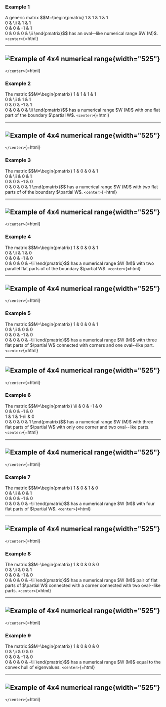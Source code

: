 ### Example 1

A generic matrix \$\$M=\\begin{pmatrix} 1 & 1 & 1 & 1\
0 & \\ii & 1 & 1\
0 & 0 & -1 & 1\
0 & 0 & 0 & \\ii \\end{pmatrix}\$\$ has an oval--like numerical range
\$W (M)\$. `<center>`{=html}

  -----------------------------------------------------------------------------------------
  ![Example of 4x4 numerical range](/numerical-range/examples/4x4_0.pdf.png){width="525"}
  -----------------------------------------------------------------------------------------

`</center>`{=html}

### Example 2

The matrix \$\$M=\\begin{pmatrix} 1 & 1 & 1 & 1\
0 & \\ii & 1 & 1\
0 & 0 & -1 & 1\
0 & 0 & 0 & \\ii \\end{pmatrix}\$\$ has a numerical range \$W (M)\$ with
one flat part of the boundary \$\\partial W\$. `<center>`{=html}

  -----------------------------------------------------------------------------------------
  ![Example of 4x4 numerical range](/numerical-range/examples/4x4_1.pdf.png){width="525"}
  -----------------------------------------------------------------------------------------

`</center>`{=html}

### Example 3

The matrix \$\$M=\\begin{pmatrix} 1 & 0 & 0 & 1\
0 & \\ii & 0 & 1\
0 & 0 & -1 & 0\
0 & 0 & 0 & 1 \\end{pmatrix}\$\$ has a numerical range \$W (M)\$ with
two flat parts of of the boundary \$\\partial W\$. `<center>`{=html}

  -----------------------------------------------------------------------------------------
  ![Example of 4x4 numerical range](/numerical-range/examples/4x4_2.pdf.png){width="525"}
  -----------------------------------------------------------------------------------------

`</center>`{=html}

### Example 4

The matrix \$\$M=\\begin{pmatrix} 1 & 0 & 0 & 1\
0 & \\ii & 1 & 0\
0 & 0 & -1 & 0\
0 & 0 & 0 & -\\ii \\end{pmatrix}\$\$ has a numerical range \$W (M)\$
with two parallel flat parts of of the boundary \$\\partial W\$.
`<center>`{=html}

  -----------------------------------------------------------------------------------------
  ![Example of 4x4 numerical range](/numerical-range/examples/4x4_3.pdf.png){width="525"}
  -----------------------------------------------------------------------------------------

`</center>`{=html}

### Example 5

The matrix \$\$M=\\begin{pmatrix} 1 & 0 & 0 & 1\
0 & \\ii & 0 & 0\
0 & 0 & -1 & 0\
0 & 0 & 0 & -\\ii \\end{pmatrix}\$\$ has a numerical range \$W (M)\$
with three flat parts of \$\\partial W\$ connected with corners and one
oval--like part. `<center>`{=html}

  -----------------------------------------------------------------------------------------
  ![Example of 4x4 numerical range](/numerical-range/examples/4x4_4.pdf.png){width="525"}
  -----------------------------------------------------------------------------------------

`</center>`{=html}

### Example 6

The matrix \$\$M=\\begin{pmatrix} \\ii & 0 & -1 & 0\
0 & 0 & -1 & 0\
1 & 1 & 1-\\ii & 0\
0 & 0 & 0 & 1 \\end{pmatrix}\$\$ has a numerical range \$W (M)\$ with
three flat parts of \$\\partial W\$ with only one corner and two
oval--like parts. `<center>`{=html}

  -----------------------------------------------------------------------------------------
  ![Example of 4x4 numerical range](/numerical-range/examples/4x4_5.pdf.png){width="525"}
  -----------------------------------------------------------------------------------------

`</center>`{=html}

### Example 7

The matrix \$\$M=\\begin{pmatrix} 1 & 0 & 1 & 0\
0 & \\ii & 0 & 1\
0 & 0 & -1 & 0\
0 & 0 & 0 & -\\ii \\end{pmatrix}\$\$ has a numerical range \$W (M)\$
with four flat parts of \$\\partial W\$. `<center>`{=html}

  -----------------------------------------------------------------------------------------
  ![Example of 4x4 numerical range](/numerical-range/examples/4x4_6.pdf.png){width="525"}
  -----------------------------------------------------------------------------------------

`</center>`{=html}

### Example 8

The matrix \$\$M=\\begin{pmatrix} 1 & 0 & 0 & 0\
0 & \\ii & 0 & 1\
0 & 0 & -1 & 0\
0 & 0 & 0 & -\\ii \\end{pmatrix}\$\$ has a numerical range \$W (M)\$
pair of flat parts of \$\\partial W\$ connected with a corner connected
with two oval--like parts. `<center>`{=html}

  -----------------------------------------------------------------------------------------
  ![Example of 4x4 numerical range](/numerical-range/examples/4x4_7.pdf.png){width="525"}
  -----------------------------------------------------------------------------------------

`</center>`{=html}

### Example 9

The matrix \$\$M=\\begin{pmatrix} 1 & 0 & 0 & 0\
0 & \\ii & 0 & 0\
0 & 0 & -1 & 0\
0 & 0 & 0 & -\\ii \\end{pmatrix}\$\$ has a numerical range \$W (M)\$
equal to the convex hull of eigenvalues. `<center>`{=html}

  -----------------------------------------------------------------------------------------
  ![Example of 4x4 numerical range](/numerical-range/examples/4x4_8.pdf.png){width="525"}
  -----------------------------------------------------------------------------------------

`</center>`{=html}
